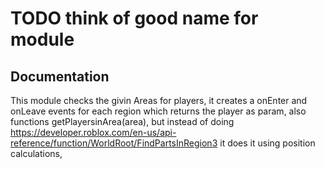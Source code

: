 # TODO think of good name for module

## Documentation
This module checks the givin Areas for players, it creates a onEnter and onLeave events for each region which returns the player as param, also functions getPlayersinArea(area), but instead of doing https://developer.roblox.com/en-us/api-reference/function/WorldRoot/FindPartsInRegion3 it does it using position calculations,
